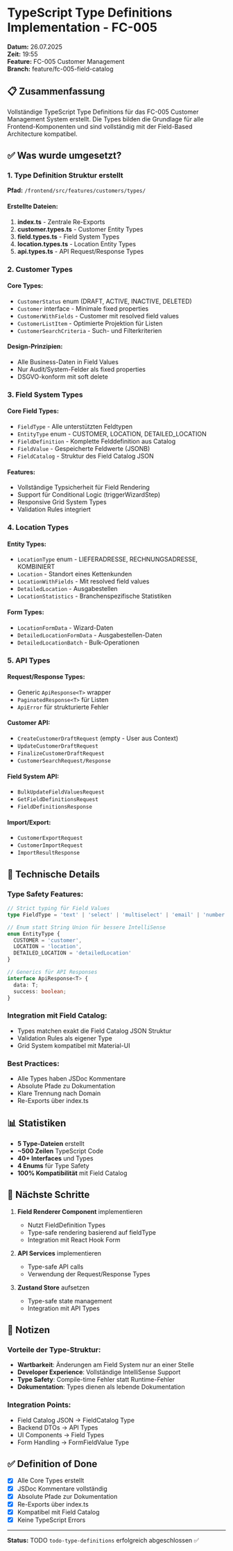 # TypeScript Type Definitions Implementation - FC-005

**Datum:** 26.07.2025  
**Zeit:** 19:55  
**Feature:** FC-005 Customer Management  
**Branch:** feature/fc-005-field-catalog

## 📋 Zusammenfassung

Vollständige TypeScript Type Definitions für das FC-005 Customer Management System erstellt. Die Types bilden die Grundlage für alle Frontend-Komponenten und sind vollständig mit der Field-Based Architecture kompatibel.

## ✅ Was wurde umgesetzt?

### 1. Type Definition Struktur erstellt

**Pfad:** `/frontend/src/features/customers/types/`

#### Erstellte Dateien:
1. **index.ts** - Zentrale Re-Exports
2. **customer.types.ts** - Customer Entity Types
3. **field.types.ts** - Field System Types  
4. **location.types.ts** - Location Entity Types
5. **api.types.ts** - API Request/Response Types

### 2. Customer Types

#### Core Types:
- `CustomerStatus` enum (DRAFT, ACTIVE, INACTIVE, DELETED)
- `Customer` interface - Minimale fixed properties
- `CustomerWithFields` - Customer mit resolved field values
- `CustomerListItem` - Optimierte Projektion für Listen
- `CustomerSearchCriteria` - Such- und Filterkriterien

#### Design-Prinzipien:
- Alle Business-Daten in Field Values
- Nur Audit/System-Felder als fixed properties
- DSGVO-konform mit soft delete

### 3. Field System Types

#### Core Field Types:
- `FieldType` - Alle unterstützten Feldtypen
- `EntityType` enum - CUSTOMER, LOCATION, DETAILED_LOCATION
- `FieldDefinition` - Komplette Felddefinition aus Catalog
- `FieldValue` - Gespeicherte Feldwerte (JSONB)
- `FieldCatalog` - Struktur des Field Catalog JSON

#### Features:
- Vollständige Typsicherheit für Field Rendering
- Support für Conditional Logic (triggerWizardStep)
- Responsive Grid System Types
- Validation Rules integriert

### 4. Location Types

#### Entity Types:
- `LocationType` enum - LIEFERADRESSE, RECHNUNGSADRESSE, KOMBINIERT
- `Location` - Standort eines Kettenkunden
- `LocationWithFields` - Mit resolved field values
- `DetailedLocation` - Ausgabestellen
- `LocationStatistics` - Branchenspezifische Statistiken

#### Form Types:
- `LocationFormData` - Wizard-Daten
- `DetailedLocationFormData` - Ausgabestellen-Daten
- `DetailedLocationBatch` - Bulk-Operationen

### 5. API Types

#### Request/Response Types:
- Generic `ApiResponse<T>` wrapper
- `PaginatedResponse<T>` für Listen
- `ApiError` für strukturierte Fehler

#### Customer API:
- `CreateCustomerDraftRequest` (empty - User aus Context)
- `UpdateCustomerDraftRequest` 
- `FinalizeCustomerDraftRequest`
- `CustomerSearchRequest/Response`

#### Field System API:
- `BulkUpdateFieldValuesRequest`
- `GetFieldDefinitionsRequest`
- `FieldDefinitionsResponse`

#### Import/Export:
- `CustomerExportRequest`
- `CustomerImportRequest`
- `ImportResultResponse`

## 🔧 Technische Details

### Type Safety Features:
```typescript
// Strict typing für Field Values
type FieldType = 'text' | 'select' | 'multiselect' | 'email' | 'number' | 'range';

// Enum statt String Union für bessere IntelliSense
enum EntityType {
  CUSTOMER = 'customer',
  LOCATION = 'location',
  DETAILED_LOCATION = 'detailedLocation'
}

// Generics für API Responses
interface ApiResponse<T> {
  data: T;
  success: boolean;
}
```

### Integration mit Field Catalog:
- Types matchen exakt die Field Catalog JSON Struktur
- Validation Rules als eigener Type
- Grid System kompatibel mit Material-UI

### Best Practices:
- Alle Types haben JSDoc Kommentare
- Absolute Pfade zu Dokumentation
- Klare Trennung nach Domain
- Re-Exports über index.ts

## 📊 Statistiken

- **5 Type-Dateien** erstellt
- **~500 Zeilen** TypeScript Code
- **40+ Interfaces** und Types
- **4 Enums** für Type Safety
- **100% Kompatibilität** mit Field Catalog

## 🚀 Nächste Schritte

1. **Field Renderer Component** implementieren
   - Nutzt FieldDefinition Types
   - Type-safe rendering basierend auf fieldType
   - Integration mit React Hook Form

2. **API Services** implementieren
   - Type-safe API calls
   - Verwendung der Request/Response Types

3. **Zustand Store** aufsetzen
   - Type-safe state management
   - Integration mit API Types

## 📝 Notizen

### Vorteile der Type-Struktur:
- **Wartbarkeit**: Änderungen am Field System nur an einer Stelle
- **Developer Experience**: Vollständige IntelliSense Support
- **Type Safety**: Compile-time Fehler statt Runtime-Fehler
- **Dokumentation**: Types dienen als lebende Dokumentation

### Integration Points:
- Field Catalog JSON → FieldCatalog Type
- Backend DTOs → API Types
- UI Components → Field Types
- Form Handling → FormFieldValue Type

## ✅ Definition of Done

- [x] Alle Core Types erstellt
- [x] JSDoc Kommentare vollständig
- [x] Absolute Pfade zur Dokumentation
- [x] Re-Exports über index.ts
- [x] Kompatibel mit Field Catalog
- [x] Keine TypeScript Errors

---

**Status:** TODO `todo-type-definitions` erfolgreich abgeschlossen ✅